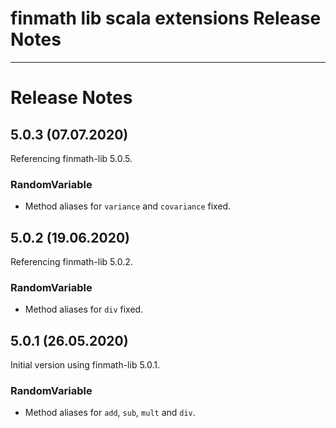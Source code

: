 finmath lib scala extensions Release Notes
==========

****************************************

# Release Notes


## 5.0.3 (07.07.2020)

Referencing finmath-lib 5.0.5.

### RandomVariable

- Method aliases for `variance` and `covariance` fixed.


## 5.0.2 (19.06.2020)

Referencing finmath-lib 5.0.2.

### RandomVariable

- Method aliases for `div` fixed.


## 5.0.1 (26.05.2020)

Initial version using finmath-lib 5.0.1.

### RandomVariable

- Method aliases for `add`, `sub`, `mult` and `div`.

